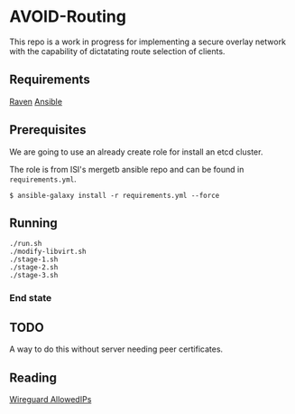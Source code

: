 # AVOID-Routing

This repo is a work in progress for implementing a secure overlay network with the capability of dictatating route selection of clients.


## Requirements

[Raven](https://pulwar.isi.edu/sabres/raven)
[Ansible](https://www.ansible.com/)

## Prerequisites

We are going to use an already create role for install an etcd cluster.

The role is from ISI's mergetb ansible repo and can be found in `requirements.yml`.

```
$ ansible-galaxy install -r requirements.yml --force
```

## Running

```
./run.sh
./modify-libvirt.sh
./stage-1.sh
./stage-2.sh
./stage-3.sh
```

### End state


## TODO

A way to do this without server needing peer certificates.


## Reading

[Wireguard AllowedIPs](https://try.popho.be/wg.html)
